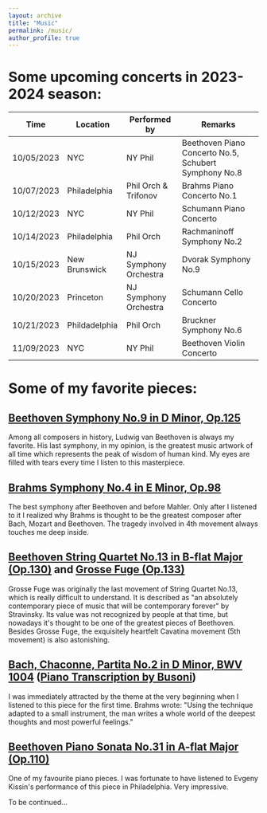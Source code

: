 ```yaml
---
layout: archive
title: "Music"
permalink: /music/
author_profile: true
---
```


# Some upcoming concerts in 2023-2024 season:

| Time | Location | Performed by | Remarks |
| ---- | ---- | ---- | ---- |
| 10/05/2023 | NYC | NY Phil | Beethoven Piano Concerto No.5, Schubert Symphony No.8 |
| 10/07/2023 | Philadelphia | Phil Orch & Trifonov | Brahms Piano Concerto No.1 |
| 10/12/2023 | NYC | NY Phil | Schumann Piano Concerto |
| 10/14/2023 | Philadelphia | Phil Orch | Rachmaninoff Symphony No.2 |
| 10/15/2023 | New Brunswick | NJ Symphony Orchestra | Dvorak Symphony No.9 |
| 10/20/2023 | Princeton | NJ Symphony Orchestra | Schumann Cello Concerto |
| 10/21/2023 | Phildadelphia | Phil Orch | Bruckner Symphony No.6 |
| 11/09/2023 | NYC | NY Phil | Beethoven Violin Concerto |




# Some of my favorite pieces:

## [Beethoven Symphony No.9 in D Minor, Op.125](https://www.youtube.com/watch?v=O3MVY6UiMag)

Among all composers in history, Ludwig van Beethoven is always my favorite. His last symphony, in my opinion, is the greatest music artwork of all time which represents the peak of wisdom of human kind. My eyes are filled with tears every time I listen to this masterpiece.

## [Brahms Symphony No.4 in E Minor, Op.98](https://www.youtube.com/watch?v=0KBAy7M2w74)

The best symphony after Beethoven and before Mahler. Only after I listened to it I realized why Brahms is thought to be the greatest composer after Bach, Mozart and Beethoven. The tragedy involved in 4th movement always touches me deep inside.

## [Beethoven String Quartet No.13 in B-flat Major (Op.130)](https://www.youtube.com/watch?v=XIn3ictF9SA) and [Grosse Fuge (Op.133)](https://www.youtube.com/watch?v=13ygvpIg-S0)

Grosse Fuge was originally the last movement of String Quartet No.13, which is really difficult to understand. It is described as "an absolutely contemporary piece of music that will be contemporary forever" by Stravinsky. Its value was not recognized by people at that time, but nowadays it's thought to be one of the greatest pieces of Beethoven. Besides Grosse Fuge, the exquisitely heartfelt Cavatina movement (5th movement) is also astonishing. 

## [Bach, Chaconne, Partita No.2 in D Minor, BWV 1004](https://www.youtube.com/watch?v=vhOaS_Cy8_8) ([Piano Transcription by Busoni](https://www.youtube.com/watch?v=KHYW76fuNKU))

I was immediately attracted by the theme at the very beginning when I listened to this piece for the first time. Brahms wrote: "Using the technique adapted to a small instrument, the man writes a whole world of the deepest thoughts and most powerful feelings." 

## [Beethoven Piano Sonata No.31 in A-flat Major (Op.110)](https://www.youtube.com/watch?v=DbnM-1MQSGw&list=RDDbnM-1MQSGw&start_radio=1)

One of my favourite piano pieces. I was fortunate to have listened to Evgeny Kissin's performance of this piece in Philadelphia. Very impressive.

To be continued...

